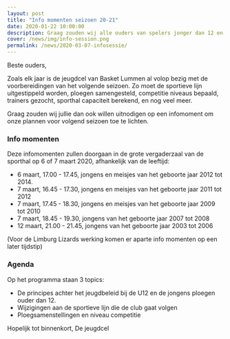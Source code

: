 ```yaml
---
layout: post
title: "Info momenten seizoen 20-21"
date: 2020-01-22 10:00:00
description: Graag zouden wij alle ouders van spelers jonger dan 12 en de jongens, willen uitnodigen op een infomoment om onze plannen voor volgend seizoen toe te lichten. 
cover: /news/img/info-session.png
permalink: /news/2020-03-07-infosessie/
---
```


Beste ouders,

Zoals elk jaar is de jeugdcel van Basket Lummen al volop bezig met de voorbereidingen van het volgende seizoen. Zo moet de sportieve lijn uitgestippeld worden, ploegen samengesteld, competitie niveaus bepaald, trainers gezocht, sporthal capaciteit berekend, en nog veel meer.

Graag zouden wij jullie dan ook willen uitnodigen op een infomoment om onze plannen voor volgend seizoen toe te lichten. 

### Info momenten

Deze infomomenten zullen doorgaan in de grote vergaderzaal van de sporthal op 6 of 7 maart 2020, afhankelijk van de leeftijd:
* 6 maart, 17.00 - 17.45, jongens en meisjes van het geboorte jaar 2012 tot 2014.
* 7 maart, 16.45 - 17.30, jongens en meisjes van het geboorte jaar 2011 tot 2012
* 7 maart, 17.45 - 18.30, jongens en meisjes van het geboorte jaar 2009 tot 2010
* 7 maart, 18.45 - 19.30, jongens van het geboorte jaar 2007 tot 2008
* 12 maart, 21.00 - 21.45, jongens van het geboorte jaar 2003 tot 2006

(Voor de Limburg Lizards werking komen er aparte info momenten op een later tijdstip) 

### Agenda

Op het programma staan 3 topics:
* De principes achter het jeugdbeleid bij de U12 en de jongens ploegen ouder dan 12. 
* Wijzigingen aan de sportieve lijn die de club gaat volgen
* Ploegsamenstellingen en niveau competitie 

Hopelijk tot binnenkort,
De jeugdcel

